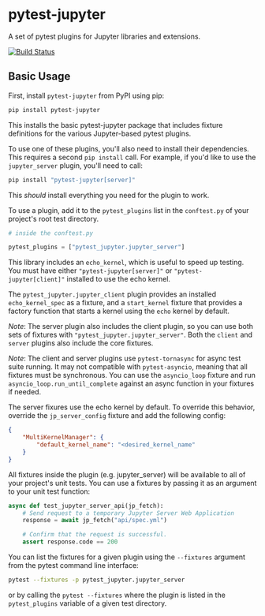# pytest-jupyter

A set of pytest plugins for Jupyter libraries and extensions.

[![Build Status](https://github.com/jupyter-server/pytest-jupyter/actions/workflows/test.yml/badge.svg?query=branch%3Amain++)](https://github.com/jupyter-server/pytest-jupyter/actions/workflows/test.yml/badge.svg?query=branch%3Amain++)

## Basic Usage

First, install `pytest-jupyter` from PyPI using pip:

```bash
pip install pytest-jupyter
```

This installs the basic pytest-jupyter package that includes fixture definitions for the various Jupyter-based pytest plugins.

To use one of these plugins, you'll also need to install their dependencies. This requires a second `pip install` call. For example, if you'd like to use the `jupyter_server` plugin, you'll need to call:

```bash
pip install "pytest-jupyter[server]"
```

This *should* install everything you need for the plugin to work.

To use a plugin, add it to the `pytest_plugins` list in the `conftest.py` of your project's root test directory.

```python
# inside the conftest.py

pytest_plugins = ["pytest_jupyter.jupyter_server"]
```

This library includes an `echo_kernel`, which is useful to speed up testing.
You must have either `"pytest-jupyter[server]"` or `"pytest-jupyter[client]"`
installed to use the echo kernel.

The `pytest_jupyter.jupyter_client` plugin provides an installed
`echo_kernel_spec` as a fixture, and a `start_kernel` fixture
that provides a factory function that starts a kernel using the `echo` kernel
by default.

*Note*: The server plugin also includes the client plugin, so you can use both
sets of fixtures with `"pytest_jupyter.jupyter_server"`. Both the `client`
and `server` plugins also include the core fixtures.

*Note*: The client and server plugins use `pytest-tornasync` for async
test suite running. It may not compatible with `pytest-asyncio`, meaning
that all fixtures must be synchronous. You can use the `asyncio_loop` fixture
and run `asyncio_loop.run_until_complete` against an async function in your
fixtures if needed.

The server fixures use the echo kernel by default. To override this behavior,
override the `jp_server_config` fixture and add the following config:

```json
{
    "MultiKernelManager": {
        "default_kernel_name": "<desired_kernel_name"
    }
}
```

All fixtures inside the plugin (e.g. jupyter_server) will be available to all of your project's unit tests. You can use a fixtures by passing it as an argument to your unit test function:

```python
async def test_jupyter_server_api(jp_fetch):
    # Send request to a temporary Jupyter Server Web Application
    response = await jp_fetch("api/spec.yml")

    # Confirm that the request is successful.
    assert response.code == 200
```

You can list the fixtures for a given plugin using the `--fixtures` argument from the pytest command line interface:

```bash
pytest --fixtures -p pytest_jupyter.jupyter_server
```

or by calling the `pytest --fixtures` where the plugin is listed in the `pytest_plugins` variable of a given test directory.
